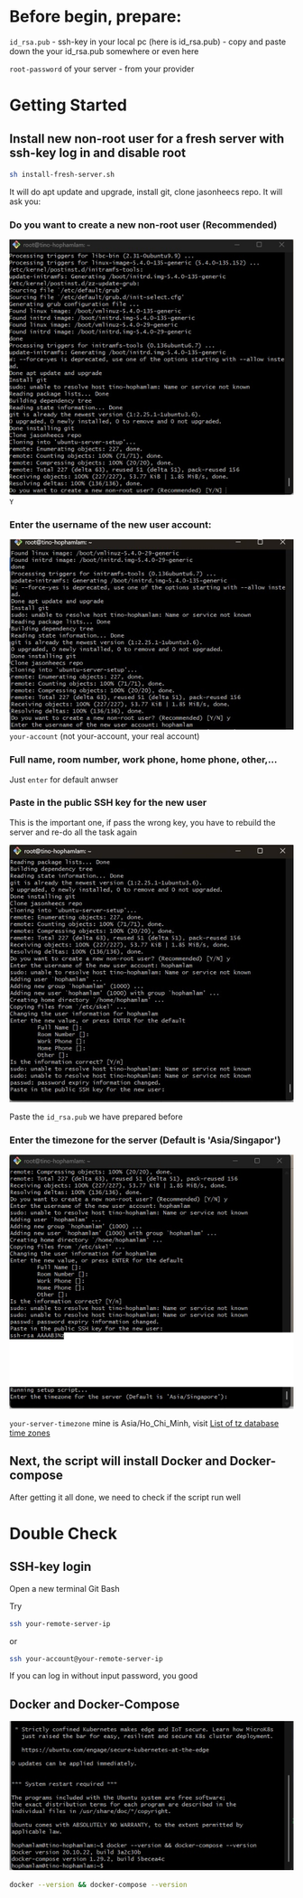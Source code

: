 # Before begin, prepare:

`id_rsa.pub` - ssh-key in your local pc (here is id_rsa.pub) - copy and paste down the your id_rsa.pub somewhere or even here

`root-password` of your server - from your provider

# Getting Started

## Install new non-root user for a fresh server with ssh-key log in and disable root

```bash
sh install-fresh-server.sh
```

It will do apt update and upgrade, install git, clone jasonheecs repo. It will ask you:

### Do you want to create a new non-root user (Recommended)

![create-new-non-root-user](image/create-new-non-root-user.jpg)
`Y`

### Enter the username of the new user account:

![new-user-account](image/new-user-account.jpg)
`your-account` (not your-account, your real account)

### Full name, room number, work phone, home phone, other,...

Just `enter` for default anwser

### Paste in the public SSH key for the new user

This is the important one, if pass the wrong key, you have to rebuild the server and re-do all the task again

![ssh-key](image/ssh-key.jpg)

Paste the `id_rsa.pub` we have prepared before

### Enter the timezone for the server (Default is 'Asia/Singapor')

![timezone](image/timezone.jpg)

`your-server-timezone` mine is Asia/Ho_Chi_Minh, visit [List of tz database time zones](https://en.wikipedia.org/wiki/List_of_tz_database_time_zones)

## Next, the script will install Docker and Docker-compose

After getting it all done, we need to check if the script run well

# Double Check

## SSH-key login

Open a new terminal Git Bash

Try

```bash
ssh your-remote-server-ip
```

or

```bash
ssh your-account@your-remote-server-ip
```

If you can log in without input password, you good

## Docker and Docker-Compose

![docker](image/docker.jpg)

```bash
docker --version && docker-compose --version
```
